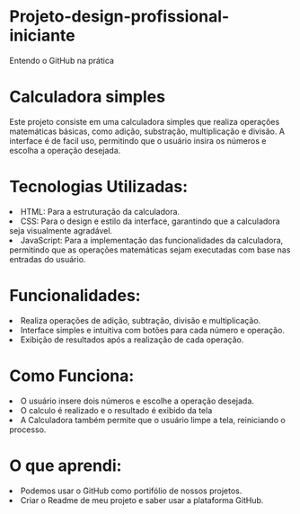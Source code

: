 # Projeto-design-profissional-iniciante
Entendo o GitHub na prática
# Calculadora simples 
Este projeto consiste em uma calculadora simples que realiza operações matemáticas básicas, como adição, substração, multiplicação e divisão. A interface é de facil uso, permitindo que o usuário insira os números e escolha a operação desejada. 

# Tecnologias Utilizadas:
<li>HTML: Para a estruturação da calculadora.
<li>CSS: Para o design e estilo da interface, garantindo que a calculadora seja visualmente agradável.
<li>JavaScript: Para a implementação das funcionalidades da calculadora, permitindo que as operações matemáticas sejam executadas com base nas entradas do usuário.

# Funcionalidades:
<li>Realiza operações de adição, subtração, divisão e multiplicação.
<li>Interface simples e intuitiva com botões para cada número e operação.
<li>Exibição de resultados após a realização de cada operação.

# Como Funciona:
<li>O usuário insere dois números e escolhe a operação desejada.
<li>O calculo é realizado e o resultado é exibido da tela
<li>A Calculadora também permite que o usuário limpe a tela, reiniciando o processo.

# O que aprendi:
<li>Podemos usar o GitHub como portifólio de nossos projetos.
<Li>Criar o Readme de meu projeto e saber usar a plataforma GitHub.
